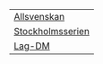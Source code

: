 |                                |
|--------------------------------|
| [Allsvenskan](TOUR=11856)      |
| [Stockholmsserien](TOUR=12714) |
| [Lag-DM](TOUR=12575)           |
